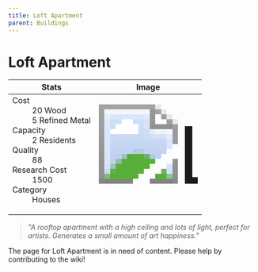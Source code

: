 ```yaml
---
title: Loft Apartment
parent: Buildings
---
```

# Loft Apartment

[//]: # (Pre-generated content)
<table><thead><tr><th>Stats</th><th>Image</th></tr></thead><tbody><tr><td><dl><dt>Cost</dt><dd>20 Wood<br>5 Refined Metal</dd><dt>Capacity</dt><dd>2 Residents</dd><dt>Quality</dt><dd>88</dd><dt>Research Cost</dt><dd>1500</dd><dt>Category</dt><dd>Houses</dd></dl></td><td><style>.building-image {width: 200px;height: 200px;overflow: hidden;position: relative;}.building-image img {image-rendering: pixelated;object-fit: none;transform: scale(10);transform-origin: left top;position: absolute;left: 0;top: 0;}</style><div class="building-image"><img style="object-position: -428px -912px;" src="https://tfe2-wiki.github.io/assets/sprites.png" alt="Loft Apartment Back"><img style="object-position: -406px -912px;" src="https://tfe2-wiki.github.io/assets/sprites.png" alt="Loft Apartment"></div></td></tr></tbody></table><blockquote><i>"A rooftop apartment with a high ceiling and lots of light, perfect for artists. Generates a small amount of art happiness."</i></blockquote>

The page for Loft Apartment is in need of content. Please help by contributing to the wiki!
